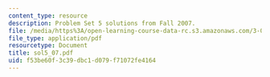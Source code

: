 ```yaml
---
content_type: resource
description: Problem Set 5 solutions from Fall 2007.
file: /media/https%3A/open-learning-course-data-rc.s3.amazonaws.com/3-032-mechanical-behavior-of-materials-fall-2007/f53be60f3c39dbc1d079f71072fe4164_sol5_07.pdf
file_type: application/pdf
resourcetype: Document
title: sol5_07.pdf
uid: f53be60f-3c39-dbc1-d079-f71072fe4164
---
```

